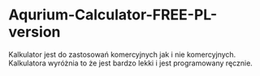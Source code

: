 # Aqurium-Calculator-FREE-PL-version
Kalkulator jest do zastosowań komercyjnych jak i nie komercyjnych.
Kalkulatora wyróżnia to że jest bardzo lekki i jest programowany ręcznie.

